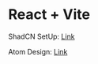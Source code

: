 # React + Vite

ShadCN SetUp: [Link](https://ui.shadcn.com/docs/installation/vite)

Atom Design: [Link](https://medium.com/@janelle.wg/atomic-design-pattern-how-to-structure-your-react-application-2bb4d9ca5f97)